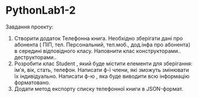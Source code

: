 # PythonLab1-2
Завдання проекту:
1.	Створити додаток Телефонна книга. Необхідно зберігати дані про абонента ( ПІП, тел. Персональний, тел.моб., дод.інфа про абонента) в середині відповідного класу. Наповнити клас конструкторами.. деструкторами..
2.	Розробити клас Student , який буде містити елементи для зберігання: ім'я, вік, стать, телефон. Написати ф-ї члени, які зможуть змінювати їх індивідуально. Написати ф-ю , яка буде виводити всю інформацію форматовано.
3.	Додати метод експорту списку телефонної книги в JSON-формат. 
